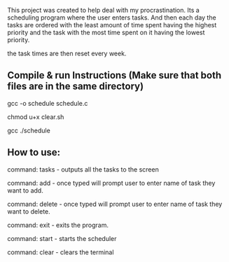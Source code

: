 This project was created to help deal with my procrastination. Its a scheduling program where the user enters tasks. And then each day the tasks are ordered with the least amount of time spent having the highest priority and the task with the most time spent on it having the lowest priority.

the task times are then reset every week.

Compile & run Instructions (Make sure that both files are in the same directory)
------------
gcc -o schedule schedule.c

chmod u+x clear.sh

gcc ./schedule

How to use:
---------------
command: tasks - outputs all the tasks to the screen

command: add - once typed will prompt user to enter name of task they want to add.

command: delete - once typed will prompt user to enter name of task they want to delete.

command: exit - exits the program.

command: start - starts the scheduler

command: clear - clears the terminal

